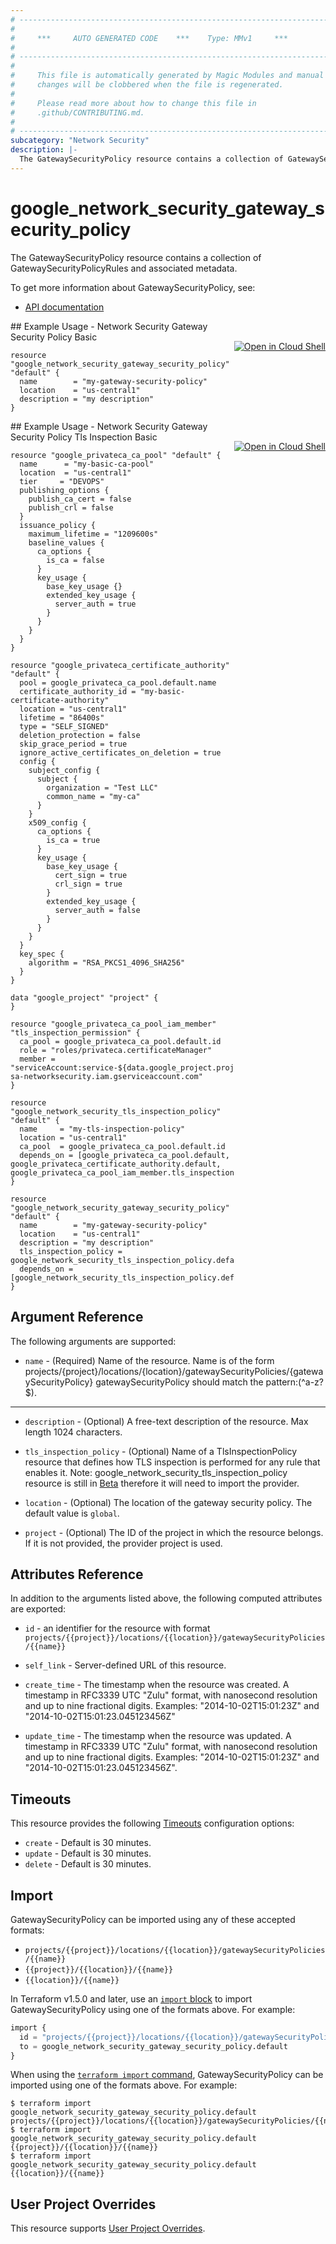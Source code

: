 ```yaml
---
# ----------------------------------------------------------------------------
#
#     ***     AUTO GENERATED CODE    ***    Type: MMv1     ***
#
# ----------------------------------------------------------------------------
#
#     This file is automatically generated by Magic Modules and manual
#     changes will be clobbered when the file is regenerated.
#
#     Please read more about how to change this file in
#     .github/CONTRIBUTING.md.
#
# ----------------------------------------------------------------------------
subcategory: "Network Security"
description: |-
  The GatewaySecurityPolicy resource contains a collection of GatewaySecurityPolicyRules and associated metadata.
---
```


# google_network_security_gateway_security_policy

The GatewaySecurityPolicy resource contains a collection of GatewaySecurityPolicyRules and associated metadata.


To get more information about GatewaySecurityPolicy, see:

* [API documentation](https://cloud.google.com/secure-web-proxy/docs/reference/network-security/rest/v1/projects.locations.gatewaySecurityPolicies)

<div class = "oics-button" style="float: right; margin: 0 0 -15px">
  <a href="https://console.cloud.google.com/cloudshell/open?cloudshell_git_repo=https%3A%2F%2Fgithub.com%2Fterraform-google-modules%2Fdocs-examples.git&cloudshell_image=gcr.io%2Fcloudshell-images%2Fcloudshell%3Alatest&cloudshell_print=.%2Fmotd&cloudshell_tutorial=.%2Ftutorial.md&cloudshell_working_dir=network_security_gateway_security_policy_basic&open_in_editor=main.tf" target="_blank">
    <img alt="Open in Cloud Shell" src="//gstatic.com/cloudssh/images/open-btn.svg" style="max-height: 44px; margin: 32px auto; max-width: 100%;">
  </a>
</div>
## Example Usage - Network Security Gateway Security Policy Basic


```hcl
resource "google_network_security_gateway_security_policy" "default" {
  name        = "my-gateway-security-policy"
  location    = "us-central1"
  description = "my description"
}
```
<div class = "oics-button" style="float: right; margin: 0 0 -15px">
  <a href="https://console.cloud.google.com/cloudshell/open?cloudshell_git_repo=https%3A%2F%2Fgithub.com%2Fterraform-google-modules%2Fdocs-examples.git&cloudshell_image=gcr.io%2Fcloudshell-images%2Fcloudshell%3Alatest&cloudshell_print=.%2Fmotd&cloudshell_tutorial=.%2Ftutorial.md&cloudshell_working_dir=network_security_gateway_security_policy_tls_inspection_basic&open_in_editor=main.tf" target="_blank">
    <img alt="Open in Cloud Shell" src="//gstatic.com/cloudssh/images/open-btn.svg" style="max-height: 44px; margin: 32px auto; max-width: 100%;">
  </a>
</div>
## Example Usage - Network Security Gateway Security Policy Tls Inspection Basic


```hcl
resource "google_privateca_ca_pool" "default" {
  name      = "my-basic-ca-pool"
  location  = "us-central1"
  tier     = "DEVOPS"
  publishing_options {
    publish_ca_cert = false
    publish_crl = false
  }
  issuance_policy {
    maximum_lifetime = "1209600s"
    baseline_values {
      ca_options {
        is_ca = false
      }
      key_usage {
        base_key_usage {}
        extended_key_usage {
          server_auth = true
        }
      }
    }
  }
}

resource "google_privateca_certificate_authority" "default" {
  pool = google_privateca_ca_pool.default.name
  certificate_authority_id = "my-basic-certificate-authority"
  location = "us-central1"
  lifetime = "86400s"
  type = "SELF_SIGNED"
  deletion_protection = false
  skip_grace_period = true
  ignore_active_certificates_on_deletion = true
  config {
    subject_config {
      subject {
        organization = "Test LLC"
        common_name = "my-ca"
      }
    }
    x509_config {
      ca_options {
        is_ca = true
      }
      key_usage {
        base_key_usage {
          cert_sign = true
          crl_sign = true
        }
        extended_key_usage {
          server_auth = false
        }
      }
    }
  }
  key_spec {
    algorithm = "RSA_PKCS1_4096_SHA256"
  }
}

data "google_project" "project" {
}

resource "google_privateca_ca_pool_iam_member" "tls_inspection_permission" {
  ca_pool = google_privateca_ca_pool.default.id
  role = "roles/privateca.certificateManager"
  member = "serviceAccount:service-${data.google_project.project.number}@gcp-sa-networksecurity.iam.gserviceaccount.com"
}

resource "google_network_security_tls_inspection_policy" "default" {
  name     = "my-tls-inspection-policy"
  location = "us-central1"
  ca_pool  = google_privateca_ca_pool.default.id
  depends_on = [google_privateca_ca_pool.default, google_privateca_certificate_authority.default, google_privateca_ca_pool_iam_member.tls_inspection_permission]
}

resource "google_network_security_gateway_security_policy" "default" {
  name        = "my-gateway-security-policy"
  location    = "us-central1"
  description = "my description"
  tls_inspection_policy = google_network_security_tls_inspection_policy.default.id
  depends_on = [google_network_security_tls_inspection_policy.default]
}
```

## Argument Reference

The following arguments are supported:


* `name` -
  (Required)
  Name of the resource. Name is of the form projects/{project}/locations/{location}/gatewaySecurityPolicies/{gatewaySecurityPolicy}
  gatewaySecurityPolicy should match the pattern:(^a-z?$).


- - -


* `description` -
  (Optional)
  A free-text description of the resource. Max length 1024 characters.

* `tls_inspection_policy` -
  (Optional)
  Name of a TlsInspectionPolicy resource that defines how TLS inspection is performed for any rule that enables it.
  Note: google_network_security_tls_inspection_policy resource is still in [Beta](https://terraform.io/docs/providers/google/guides/provider_versions.html) therefore it will need to import the provider.

* `location` -
  (Optional)
  The location of the gateway security policy.
  The default value is `global`.

* `project` - (Optional) The ID of the project in which the resource belongs.
    If it is not provided, the provider project is used.


## Attributes Reference

In addition to the arguments listed above, the following computed attributes are exported:

* `id` - an identifier for the resource with format `projects/{{project}}/locations/{{location}}/gatewaySecurityPolicies/{{name}}`

* `self_link` -
  Server-defined URL of this resource.

* `create_time` -
  The timestamp when the resource was created.
  A timestamp in RFC3339 UTC "Zulu" format, with nanosecond resolution and up to nine fractional digits.
  Examples: "2014-10-02T15:01:23Z" and "2014-10-02T15:01:23.045123456Z"

* `update_time` -
  The timestamp when the resource was updated.
  A timestamp in RFC3339 UTC "Zulu" format, with nanosecond resolution and up to nine fractional digits.
  Examples: "2014-10-02T15:01:23Z" and "2014-10-02T15:01:23.045123456Z".


## Timeouts

This resource provides the following
[Timeouts](https://developer.hashicorp.com/terraform/plugin/sdkv2/resources/retries-and-customizable-timeouts) configuration options:

- `create` - Default is 30 minutes.
- `update` - Default is 30 minutes.
- `delete` - Default is 30 minutes.

## Import


GatewaySecurityPolicy can be imported using any of these accepted formats:

* `projects/{{project}}/locations/{{location}}/gatewaySecurityPolicies/{{name}}`
* `{{project}}/{{location}}/{{name}}`
* `{{location}}/{{name}}`


In Terraform v1.5.0 and later, use an [`import` block](https://developer.hashicorp.com/terraform/language/import) to import GatewaySecurityPolicy using one of the formats above. For example:

```tf
import {
  id = "projects/{{project}}/locations/{{location}}/gatewaySecurityPolicies/{{name}}"
  to = google_network_security_gateway_security_policy.default
}
```

When using the [`terraform import` command](https://developer.hashicorp.com/terraform/cli/commands/import), GatewaySecurityPolicy can be imported using one of the formats above. For example:

```
$ terraform import google_network_security_gateway_security_policy.default projects/{{project}}/locations/{{location}}/gatewaySecurityPolicies/{{name}}
$ terraform import google_network_security_gateway_security_policy.default {{project}}/{{location}}/{{name}}
$ terraform import google_network_security_gateway_security_policy.default {{location}}/{{name}}
```

## User Project Overrides

This resource supports [User Project Overrides](https://registry.terraform.io/providers/hashicorp/google/latest/docs/guides/provider_reference#user_project_override).
